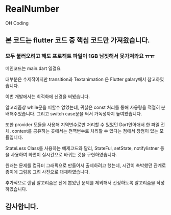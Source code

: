 # RealNumber
OH Coding

## 본 코드는 flutter 코드 중 핵심 코드만 가져왔습니다.

### 모두 불러오려고 해도 프로젝트 파일이 1GB 남짓해서 못가져와요 ㅠㅠ

메인코드는 main.dart 일걸요

대부분은 수제작이지만 transition과 Textanimation 은 Flutter galary에서 참고하였습니다.

이번 개발에서는 최적화에 신경을 써뵜습니다.

알고리즘상 while문을 피할수 없었는데, 귀찮은 const 처리를 통해 사용량을 적절히 분배해주었습니다. 그리고 switch case문을 써서 가독성까지 높여봤습니다.

또한 provider 모듈을 사용해 지역변수로만 처리할 수 있었던 Dart언어애서 한 파일 전체, context를 공유하는 곳에서는 전역변수로 처리할 수 있다는 점에서 장점이 있는 모듈입니다.

StateLess Class를 사용하는 예제코드와 달리, StateFul, setState, notifylistner 등을 사용하여 화면이 실시간으로 바뀌는 것을 구현하였습니다.

원래는 문제를 컴퓨터 그래픽으로 만들어서 출제하려고 했는데, 시간이 촉박했던 관계로 종이에 그림응 그려 사진으로 대체하였습니다.

추가적으로 랜덤 알고리즘은 전에 뽑았던 문제를 제외해서 선정하도록 알고리즘을 작성하였습니다.

## 감사합니다.
